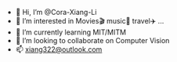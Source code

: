 - 👋 Hi, I’m @Cora-Xiang-Li
- 👀 I’m interested in Movies🎬 music🎵 travel✈️ ...
- 🌱 I’m currently learning MIT/MITM
- 💞️ I’m looking to collaborate on Computer Vision
- 📫 xiang322@outlook.com

<!---
Cora-Xiang-Li/Cora-Xiang-Li is a ✨ special ✨ repository because its `README.md` (this file) appears on your GitHub profile.
You can click the Preview link to take a look at your changes.
--->
